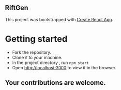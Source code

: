 ## RiftGen

This project was bootstrapped with [Create React App](https://github.com/facebook/create-react-app).

# Getting started

- Fork the repository.
- Clone it to your machine.
- In the project directory , run `npm start`
- Open [http://localhost:3000](http://localhost:3000) to view it in the browser.

## Your contributions are welcome.
